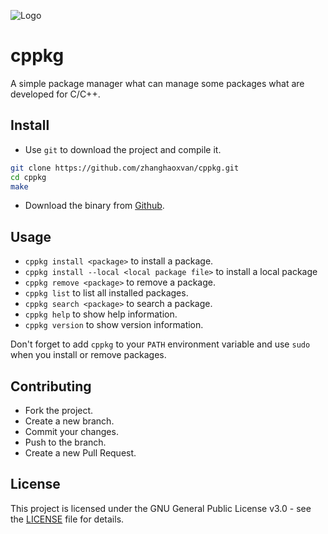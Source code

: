 ![Logo](./logo.ico)

# cppkg

A simple package manager what can manage some packages what are developed for C/C++.

## Install
- Use `git` to download the project and compile it.
```bash
git clone https://github.com/zhanghaoxvan/cppkg.git
cd cppkg
make 
```
- Download the binary from [Github](https://github.com/zhanghaoxvan/cppkg/releases).

## Usage
- `cppkg install <package>` to install a package.
- `cppkg install --local <local package file>` to install a local package
- `cppkg remove <package>` to remove a package.
- `cppkg list` to list all installed packages.
- `cppkg search <package>` to search a package.
- `cppkg help` to show help information.
- `cppkg version` to show version information.

Don't forget to add `cppkg` to your `PATH` environment variable and use `sudo` when you install or remove packages.

## Contributing
- Fork the project.
- Create a new branch.
- Commit your changes.
- Push to the branch.
- Create a new Pull Request.

## License
This project is licensed under the GNU General Public License v3.0 - see the [LICENSE](LICENSE) file for details.
